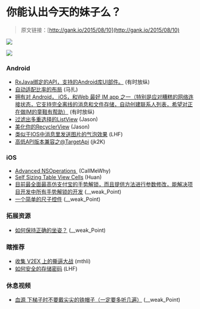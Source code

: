 # 你能认出今天的妹子么？

> 原文链接：[http://gank.io/2015/08/10](http://gank.io/2015/08/10)

![](http://ww4.sinaimg.cn/large/610dc034gw1euxdmjl7j7j20r2180wts.jpg)

![](http://ww1.sinaimg.cn/large/610dc034gw1euxdv1vxgcj20d707t3z8.jpg)

### Android

* [RxJava绑定的API，支持的Android库UI部件。](https://github.com/JakeWharton/RxBinding) (有时放纵)
* [自动适配比率的布局](https://github.com/devsoulwolf/Android) (马扎)
* [拥有对 Android， iOS，和Web 最好 IM app 之一（特别是应对糟糕的网络连接状态，它支持完全离线的消息和文件存储，自动创建联系人列表，希望对正在做IM的童鞋有帮助）](https://github.com/actorapp/actor) (有时放纵)
* [过滤出多重选择的ListView](https://github.com/pchauhan/FilterSelectorListView) (Jason)
* [美化你的RecyclerView](https://github.com/florent37/BeautifulParallax) (Jason)
* [类似于IOS中消息里发送图片的气泡效果](http://www.apkbus.com/android) (LHF)
* [高低API版本兼容之@TargetApi](http://blog.csdn.net/s278777851/article/details/8903739) (jk2K)

### iOS

* [Advanced NSOperations&nbsp;](http://limboy.me/ios/2015/08/08/advanced) (CallMeWhy)
* [Self Sizing Table View Cells](http://useyourloaf.com/blog/2014/08/07/self) (Huan)
* [目前最全面最高仿支付宝的手势解锁，而且提供方法进行参数修改，能解决项目开发中所有手势解锁的开发](https://github.com/iosdeveloperpanc/PCGestureUnlock) (__weak_Point)
* [一个简单的尺子控件](https://github.com/duntudou/ZHRulerview) (__weak_Point)

### 拓展资源

* [如何保持正确的坐姿？](http://www.zhihu.com/question/23238816/answer/24014856) (__weak_Point)

### 瞎推荐

* [收集 V2EX 上的撕逼大战](https://github.com/greatghoul/sibi) (mthli)
* [如何安全的存储密码](https://www.textarea.com/zhicheng/ruhe) (LHF)

### 休息视频

* [血源 下梯子时不要戴尖尖的铁帽子（一定要多听几遍）](http://video.weibo.com/show?fid=1034) (__weak_Point)

